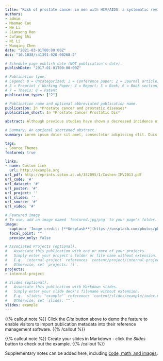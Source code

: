 ```yaml
---
title: "Risk of prostate cancer in men with HIV/AIDS: a systematic review and meta-analysis"
authors:
- admin
- Maomao Cao
- He Li
- Jiansong Ren
- Jufang Shi
- Ni Li
- Wanqing Chen
date: "2021-03-01T00:00:00Z"
doi: "10.1038/s41391-020-00268-2"

# Schedule page publish date (NOT publication's date).
publishDate: "2017-01-01T00:00:00Z"

# Publication type.
# Legend: 0 = Uncategorized; 1 = Conference paper; 2 = Journal article;
# 3 = Preprint / Working Paper; 4 = Report; 5 = Book; 6 = Book section;
# 7 = Thesis; 8 = Patent
publication_types: ["2"]

# Publication name and optional abbreviated publication name.
publication: In *Prostate cancer and prostatic diseases*
publication_short: In *Prostate Cancer Prostatic Dis*

abstract: Although previous studies have shown a decreased incidence of prostate cancer in men with HIV/AIDS, the consensus has not been reached. Our aim is to conduct a systematic review and meta-analysis to assess the risk of prostate cancer among people with HIV/AIDS. We systematically searched PubMed, Web of Science, Embase, and Cochrane Library until March 2020. Cohort studies were included if they compared the prostate cancer risk between people with HIV/AIDS and uninfected controls or the general population. The summary standardized incidence ratio (SIR) and 95% confidence interval (CI) were calculated using a random-effects model. A total of 27 studies were included for analysis, with more than 2780 males with HIV/AIDS developing prostate cancer. The results showed that HIV infection was associated with a decreased risk of prostate cancer incidence (SIR, 0.76; 95% CI, 0.64-0.91; P = 0.003), with significant heterogeneity (P < 0.001; I2 = 91.6%). A range of sensitivity analyzes did not significantly change the results. Our study shows that people with HIV/AIDS have a lower incidence of prostate cancer compared with the general population. However, significant heterogeneity exists among the included studies. Further prospective studies with better designs are needed to elucidate the association between HIV infection and prostate cancer.

# Summary. An optional shortened abstract.
summary: Lorem ipsum dolor sit amet, consectetur adipiscing elit. Duis posuere tellus ac convallis placerat. Proin tincidunt magna sed ex sollicitudin condimentum.

tags:
- Source Themes
featured: true

links:
- name: Custom Link
  url: http://example.org
url_pdf: http://eprints.soton.ac.uk/352095/1/Cushen-IMV2013.pdf
url_code: '#'
url_dataset: '#'
url_poster: '#'
url_project: ''
url_slides: ''
url_source: '#'
url_video: '#'

# Featured image
# To use, add an image named `featured.jpg/png` to your page's folder. 
image:
  caption: 'Image credit: [**Unsplash**](https://unsplash.com/photos/pLCdAaMFLTE)'
  focal_point: ""
  preview_only: false

# Associated Projects (optional).
#   Associate this publication with one or more of your projects.
#   Simply enter your project's folder or file name without extension.
#   E.g. `internal-project` references `content/project/internal-project/index.md`.
#   Otherwise, set `projects: []`.
projects:
- internal-project

# Slides (optional).
#   Associate this publication with Markdown slides.
#   Simply enter your slide deck's filename without extension.
#   E.g. `slides: "example"` references `content/slides/example/index.md`.
#   Otherwise, set `slides: ""`.
slides: example
---
```


{{% callout note %}}
Click the *Cite* button above to demo the feature to enable visitors to import publication metadata into their reference management software.
{{% /callout %}}

{{% callout note %}}
Create your slides in Markdown - click the *Slides* button to check out the example.
{{% /callout %}}

Supplementary notes can be added here, including [code, math, and images](https://wowchemy.com/docs/writing-markdown-latex/).
